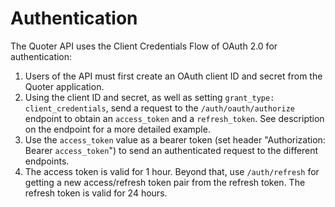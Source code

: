 # Authentication

The Quoter API uses the Client Credentials Flow of OAuth 2.0 for authentication:

1. Users of the API must first create an OAuth client ID and secret from the Quoter application.
2. Using the client ID and secret, as well as setting `grant_type: client_credentials`, send a request to the `/auth/oauth/authorize` endpoint to obtain an `access_token` and a `refresh_token`. See description on the endpoint for a more detailed example.
3. Use the `access_token` value as a bearer token (set header "Authorization: Bearer `access_token`") to send an authenticated request to the different endpoints.
4. The access token is valid for 1 hour. Beyond that, use `/auth/refresh` for getting a new access/refresh token pair from the refresh token. The refresh token is valid for 24 hours.
